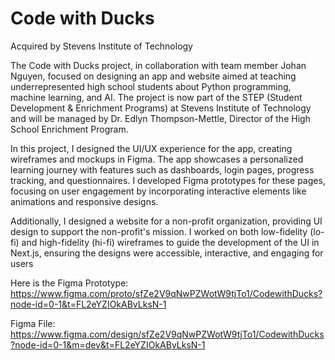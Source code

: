 # Code with Ducks
Acquired by Stevens Institute of Technology 

The Code with Ducks project, in collaboration with team member Johan Nguyen, focused on designing an app and website aimed at teaching underrepresented high school students about Python programming, machine learning, and AI. The project is now part of the STEP (Student Development & Enrichment Programs) at Stevens Institute of Technology and will be managed by Dr. Edlyn Thompson-Mettle, Director of the High School Enrichment Program.

In this project, I designed the UI/UX experience for the app, creating wireframes and mockups in Figma. The app showcases a personalized learning journey with features such as dashboards, login pages, progress tracking, and questionnaires. I developed Figma prototypes for these pages, focusing on user engagement by incorporating interactive elements like animations and responsive designs.

Additionally, I designed a website for a non-profit organization, providing UI design to support the non-profit's mission. I worked on both low-fidelity (lo-fi) and high-fidelity (hi-fi) wireframes to guide the development of the UI in Next.js, ensuring the designs were accessible, interactive, and engaging for users

Here is the Figma Prototype: https://www.figma.com/proto/sfZe2V9qNwPZWotW9tjTo1/CodewithDucks?node-id=0-1&t=FL2eYZIOkABvLksN-1


Figma File: https://www.figma.com/design/sfZe2V9qNwPZWotW9tjTo1/CodewithDucks?node-id=0-1&m=dev&t=FL2eYZIOkABvLksN-1
